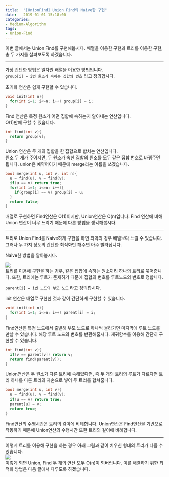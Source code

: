 ```yaml
---
title:  "[UnionFind] Union Find의 Naive한 구현"
date:   2019-01-01 15:18:00
categories:
- Medium-Algorithm
tags:
- Union-Find
---
```


이번 글에서는 Union Find를 구현해봅시다. 배열을 이용한 구현과 트리를 이용한 구현, 총 두 가지를 살펴보도록 하겠습니다.

<hr>

가장 간단한 방법은 일차원 배열을 이용한 방법입니다.<br>
`group[i] = i번 원소가 속하는 집합의 번호` 라고 정의합시다.

초기화 연산은 쉽게 구현할 수 있습니다.
```cpp
void init(int n){
  for(int i=1; i<=n; i++) group[i] = i;
}
```
Find 연산은 특정 원소가 어떤 집합에 속하는지 알아내는 연산입니다.<br>
O(1)만에 구할 수 있습니다.
```cpp
int find(int v){
  return group[v];
}
```
Union 연산은 두 개의 집합을 한 집합으로 합치는 연산입니다.<br>
원소 두 개가 주어지면, 두 원소가 속한 집합의 원소를 모두 같은 집합 번호로 바꿔주면 됩니다. union은 예약어이기 때문에 merge라는 이름을 쓰겠습니다.
```cpp
bool merge(int u, int v, int n){
  u = find(u), v = find(v);
  if(u == v) return true;
  for(int i=1; i<=n; i++){
    if(group[i] == v) group[i] = u;
  }
  return false;
}
```

배열로 구현하면 Find연산은 O(1)이지만, Union연산은 O(n)입니다. Find 연산에 비해 Union 연산이 너무 느리기 때문에 다른 방법을 생각해봅시다.

<hr>

트리로 Union Find를 Naive하게 구현을 하면 최악의 경우 배열보다 느릴 수 있습니다. 그러나 두 가지 정도의 간단한 최적화만 해주면 아주 빨라집니다.

Naive한 방법을 알아봅시다.

<img src = "https://i.imgur.com/V0nRfua.png"><br>
트리를 이용해 구현을 하는 경우, 같은 집합에 속하는 원소끼리 하나의 트리로 묶어줍니다. 또한, 트리에는 루트가 존재하기 때문에 집합의 번호를 루트노드의 번호로 정합니다.

`parent[i] = i번 노드의 부모 노드` 라고 정의합시다.

init 연산은 배열로 구현한 것과 같이 간단하게 구현할 수 있습니다.
```cpp
void init(int n){
  for(int i=1; i<=n; i++) parent[i] = i;
}
```
Find연산은 특정 노드에서 출발해 부모 노드로 하나씩 올라가면 마지막에 루트 노드를 만날 수 있습니다. 해당 루트 노드의 번호를 반환해줍시다. 재귀함수를 이용해 간단히 구현할 수 있습니다.
```cpp
int find(int v){
  if(v == parent[v]) return v;
  return find(parent[v]);
}
```
Union연산은 두 원소가 다른 트리에 속해있다면, 즉 두 개의 트리의 루트가 다르다면 트리 하나를 다른 트리의 자손으로 넣어 두 트리를 합쳐줍니다.
```cpp
bool merge(int u, int v){
  u = find(u), v = find(v);
  if(u == v) return true;
  parent[u] = v;
  return true;
}
```

Find연산의 수행시간은 트리의 깊이에 비례합니다. Union연산은 Find연산을 기반으로 작동하기 때문에 Union연산의 수행시간 또한 트리의 깊이에 비례합니다.

<hr>

이렇게 트리를 이용해 구현을 하는 경우 아래 그림과 같이 치우친 형태의 트리가 나올 수 있습니다.<br>
<img src = "https://i.imgur.com/qM3m2t2.png"><br>
이렇게 되면 Union, Find 두 개의 연산 모두 O(n)이 되버립니다. 이를 해결하기 위한 최적화 방법은 다음 글에서 다루도록 하겠습니다.
